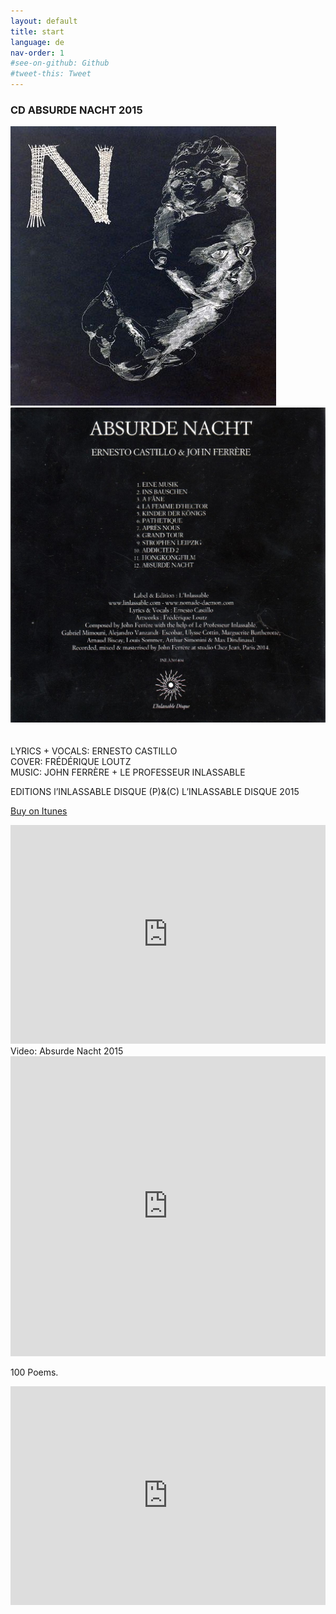 ```yaml
---
layout: default
title: start
language: de
nav-order: 1
#see-on-github: Github
#tweet-this: Tweet
---
```

### CD ABSURDE NACHT 2015
  

<a rel="lightbox" data-lightbox="example-1" href="/images/absurde-nacht-cover-web.jpg" title="absurde nacht cover"><img src="/images/absurde-nacht-cover-web.jpg" alt="absurde nacht cover" class="img-left2"></a>
<a rel="lightbox" data-lightbox="example-1" href="/images/absurde-nacht-cover-back-web.jpg" title="absurde nacht cover"><img src="/images/absurde-nacht-cover-back-web.jpg" alt="absurde nacht cover" class="img-right2"></a>  
<br style="clear:both" />
<br style="clear:both" />
LYRICS + VOCALS: ERNESTO CASTILLO  
COVER: FRÉDÉRIQUE LOUTZ  
MUSIC: JOHN FERRÈRE + LE PROFESSEUR INLASSABLE  
  
EDITIONS l’INLASSABLE DISQUE (P)&(C) L’INLASSABLE DISQUE 2015  
  
<a href="https://itunes.apple.com/de/album/absurde-nacht/id1081093062" target="_blank" rel="noopener noreferrer">Buy on Itunes</a>
 <iframe scrolling="no" id="hearthis_at_user_der-geist-aus-dem-geraet" width="100%" height="350" src="https://app.hearthis.at/der-geist-aus-dem-geraet/embed/?hcolor=ba1010&css=&skin=light" frameborder="0" allowtransparency></iframe>
Video: Absurde Nacht  2015
  
<iframe width="100%" height="480" src="https://www.youtube.com/embed/9AtioloFQyI?rel=0" frameborder="0" allowfullscreen></iframe>  

100 Poems.  
  
<iframe scrolling="no" id="hearthis_at_user_der-geist-aus-dem-geraet" width="100%" height="350" src="https://app.hearthis.at/der-geist-aus-dem-geraet/embed/?hcolor=ba1010&css=&skin=light" frameborder="0" allowtransparency></iframe>


  


  
